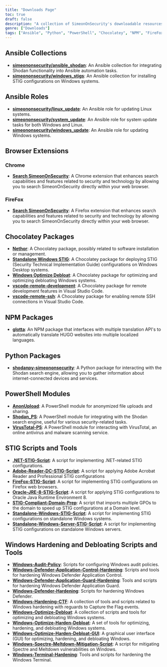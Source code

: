 ```yaml
---
title: "Downloads Page"
toc: true
draft: false
description: "A collection of SimeonOnSecurity's downloadable resources, including Ansible collections, roles, Python packages, PowerShell modules, Chocolatey packages, NPM packages, FireFox extensions, and various scripts and tools for system administration, security, and privacy."
genre: ["Downloads"]
tags: ["Ansible", "Python", "PowerShell", "Chocolatey", "NPM", "FireFox", "STIG", "Windows Hardening", "System Administration", "Security", "Privacy"]
---
```


## Ansible Collections

- [**simeononsecurity/ansible_shodan**](https://galaxy.ansible.com/ui/repo/published/simeononsecurity/ansible_shodan/): An Ansible collection for integrating Shodan functionality into Ansible automation tasks.
- [**simeononsecurity/windows_stigs**](https://galaxy.ansible.com/ui/repo/published/simeononsecurity/windows_stigs/): An Ansible collection for installing STIG configurations on Windows systems.

## Ansible Roles

- [**simeononsecurity/linux_update**](https://galaxy.ansible.com/ui/standalone/roles/simeononsecurity/linux_update/): An Ansible role for updating Linux systems.
- [**simeononsecurity/system_update**](https://galaxy.ansible.com/ui/standalone/roles/simeononsecurity/system_update/): An Ansible role for system update tasks for both Windows and Linux.
- [**simeononsecurity/windows_update**](https://galaxy.ansible.com/ui/standalone/roles/simeononsecurity/windows_update/): An Ansible role for updating Windows systems.

## Browser Extensions

### Chrome

- [**Search SimeonOnSecurity**](https://chromewebstore.google.com/detail/search-simeononsecurity/ggglhpkijcikcjmhlbakphhcgjgbdmel): A Chrome extension that enhances search capabilities and features related to security and technology by allowing you to search SimeonOnSecurity directly within your web browser.

### FireFox

- [**Search SimeonOnSecurity**](https://addons.mozilla.org/en-US/firefox/addon/search-simeononsecurity/): A Firefox extension that enhances search capabilities and features related to security and technology by allowing you to search SimeonOnSecurity directly within your web browser.


## Chocolatey Packages

- [**Nethor**](https://community.chocolatey.org/packages/Nethor): A Chocolatey package, possibly related to software installation or management.
- [**Standalone Windows STIG**](https://community.chocolatey.org/packages/Standalone-Windows-STIG): A Chocolatey package for deploying STIG (Security Technical Implementation Guide) configurations on Windows Desktop systems.
- [**Windows Optimize Debloat**](https://community.chocolatey.org/packages/Windows-Optimize-Debloat): A Chocolatey package for optimizing and optimizing debloating Windows systems.
- [**vscode-remote-development**](https://community.chocolatey.org/packages/vscode-remote-development): A Chocolatey package for remote development features in Visual Studio Code.
- [**vscode-remote-ssh**](https://community.chocolatey.org/packages/vscode-remote-ssh): A Chocolatey package for enabling remote SSH connections in Visual Studio Code.


## NPM Packages

- [**glotta**](https://www.npmjs.com/package/glotta): An NPM package that interfaces with multiple translation API's to automatically translate HUGO websites into multiple localized languages.

## Python Packages

- [**shodanpy-simeononsecurity**](https://pypi.org/project/shodanpy-simeononsecurity/): A Python package for interacting with the Shodan search engine, allowing you to gather information about internet-connected devices and services.

## PowerShell Modules

- [**AnonUpload**](https://www.powershellgallery.com/packages/AnonUpload/): A PowerShell module for anonymized file uploads and sharing.
- [**Shodan_PS**](https://github.com/simeononsecurity/Shodan_PS): A PowerShell module for integrating with the Shodan search engine, useful for various security-related tasks.
- [**VirusTotal-PS**](https://github.com/simeononsecurity/VirusTotal-PS): A PowerShell module for interacting with VirusTotal, an online antivirus and malware scanning service.

## STIG Scripts and Tools
- [**.NET-STIG-Script**](https://github.com/simeononsecurity/.NET-STIG-Script): A script for implementing .NET-related STIG configurations.
- [**Adobe-Reader-DC-STIG-Script**](https://github.com/simeononsecurity/Adobe-Reader-DC-STIG-Script): A script for applying Adobe Acrobat Reader and Professional STIG configurations
- [**FireFox-STIG-Script**](https://github.com/simeononsecurity/FireFox-STIG-Script): A script for implementing STIG configurations on Firefox web browsers.
- [**Oracle-JRE-8-STIG-Script**](https://github.com/simeononsecurity/Oracle-JRE-8-STIG-Script): A script for applying STIG configurations to Oracle Java Runtime Environment 8.
- [**STIG-Compliant-Domain-Prep**](https://github.com/simeononsecurity/STIG-Compliant-Domain-Prep): A script that imports multiple GPOs to the domain to speed up STIG configurations at a Domain level.
- [**Standalone-Windows-STIG-Script**](https://github.com/simeononsecurity/Standalone-Windows-STIG-Script): A script for implementing STIG configurations on standalone Windows systems.
- [**Standalone-Windows-Server-STIG-Script**](https://github.com/simeononsecurity/Standalone-Windows-Server-STIG-Script): A script for implementing STIG configurations on standalone Windows servers.

## Windows Hardening and Debloating Scripts and Tools
- [**Windows-Audit-Policy**](https://github.com/simeononsecurity/Windows-Audit-Policy): Scripts for configuring Windows audit policies.
- [**Windows-Defender-Application-Control-Hardening**](https://github.com/simeononsecurity/Windows-Defender-Application-Control-Hardening): Scripts and tools for hardening Windows Defender Application Control.
- [**Windows-Defender-Application-Guard-Hardening**](https://github.com/simeononsecurity/Windows-Defender-Application-Guard-Hardening): Tools and scripts for hardening Windows Defender Application Guard.
- [**Windows-Defender-Hardening**](https://github.com/simeononsecurity/Windows-Defender-Hardening): Scripts for hardening Windows Defender.
- [**Windows-Hardening-CTF**](https://github.com/simeononsecurity/Windows-Hardening-CTF): A collection of tools and scripts related to Windows hardening with reguards to Capture the Flag events.
- [**Windows-Optimize-Debloat**](https://github.com/simeononsecurity/Windows-Optimize-Debloat): A collection of scripts and tools for optimizing and debloating Windows systems.
- [**Windows-Optimize-Harden-Debloat**](https://github.com/simeononsecurity/Windows-Optimize-Harden-Debloat): A set of tools for optimizing, hardening, and debloating Windows systems.
- [**Windows-Optimize-Harden-Debloat-GUI**](https://github.com/simeononsecurity/Windows-Optimize-Harden-Debloat-GUI): A graphical user interface (GUI) for optimizing, hardening, and debloating Windows.
- [**Windows-Spectre-Meltdown-Mitigation-Script**](https://github.com/simeononsecurity/Windows-Spectre-Meltdown-Mitigation-Script): A script for mitigating Spectre and Meltdown vulnerabilities on Windows.
- [**Windows-Terminal-Hardening**](https://github.com/simeononsecurity/Windows-Terminal-Hardening): Tools and scripts for hardening the Windows Terminal.